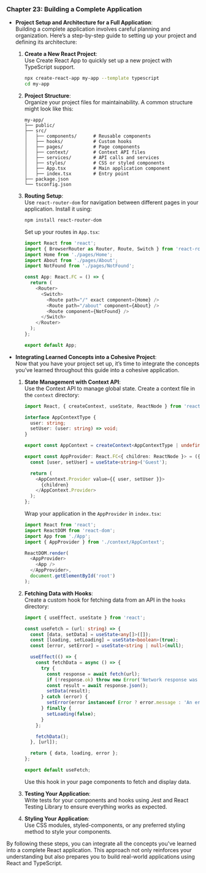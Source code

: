 ### Chapter 23: Building a Complete Application

- **Project Setup and Architecture for a Full Application**:  
  Building a complete application involves careful planning and organization. Here’s a step-by-step guide to setting up your project and defining its architecture:

  1. **Create a New React Project**:  
     Use Create React App to quickly set up a new project with TypeScript support.

     ```bash
     npx create-react-app my-app --template typescript
     cd my-app
     ```

  2. **Project Structure**:  
     Organize your project files for maintainability. A common structure might look like this:

     ```
     my-app/
     ├── public/
     ├── src/
     │   ├── components/      # Reusable components
     │   ├── hooks/           # Custom hooks
     │   ├── pages/           # Page components
     │   ├── context/         # Context API files
     │   ├── services/        # API calls and services
     │   ├── styles/          # CSS or styled components
     │   ├── App.tsx          # Main application component
     │   ├── index.tsx        # Entry point
     ├── package.json
     └── tsconfig.json
     ```

  3. **Routing Setup**:  
     Use `react-router-dom` for navigation between different pages in your application. Install it using:

     ```bash
     npm install react-router-dom
     ```

     Set up your routes in `App.tsx`:

     ```typescript
     import React from 'react';
     import { BrowserRouter as Router, Route, Switch } from 'react-router-dom';
     import Home from './pages/Home';
     import About from './pages/About';
     import NotFound from './pages/NotFound';

     const App: React.FC = () => {
       return (
         <Router>
           <Switch>
             <Route path="/" exact component={Home} />
             <Route path="/about" component={About} />
             <Route component={NotFound} />
           </Switch>
         </Router>
       );
     };

     export default App;
     ```

- **Integrating Learned Concepts into a Cohesive Project**:  
  Now that you have your project set up, it’s time to integrate the concepts you’ve learned throughout this guide into a cohesive application.

  1. **State Management with Context API**:  
     Use the Context API to manage global state. Create a context file in the `context` directory:

     ```typescript
     import React, { createContext, useState, ReactNode } from 'react';

     interface AppContextType {
       user: string;
       setUser: (user: string) => void;
     }

     export const AppContext = createContext<AppContextType | undefined>(undefined);

     export const AppProvider: React.FC<{ children: ReactNode }> = ({ children }) => {
       const [user, setUser] = useState<string>('Guest');

       return (
         <AppContext.Provider value={{ user, setUser }}>
           {children}
         </AppContext.Provider>
       );
     };
     ```

     Wrap your application in the `AppProvider` in `index.tsx`:

     ```typescript
     import React from 'react';
     import ReactDOM from 'react-dom';
     import App from './App';
     import { AppProvider } from './context/AppContext';

     ReactDOM.render(
       <AppProvider>
         <App />
       </AppProvider>,
       document.getElementById('root')
     );
     ```

  2. **Fetching Data with Hooks**:  
     Create a custom hook for fetching data from an API in the `hooks` directory:

     ```typescript
     import { useEffect, useState } from 'react';

     const useFetch = (url: string) => {
       const [data, setData] = useState<any[]>([]);
       const [loading, setLoading] = useState<boolean>(true);
       const [error, setError] = useState<string | null>(null);

       useEffect(() => {
         const fetchData = async () => {
           try {
             const response = await fetch(url);
             if (!response.ok) throw new Error('Network response was not ok');
             const result = await response.json();
             setData(result);
           } catch (error) {
             setError(error instanceof Error ? error.message : 'An error occurred');
           } finally {
             setLoading(false);
           }
         };

         fetchData();
       }, [url]);

       return { data, loading, error };
     };

     export default useFetch;
     ```

     Use this hook in your page components to fetch and display data.

  3. **Testing Your Application**:  
     Write tests for your components and hooks using Jest and React Testing Library to ensure everything works as expected.

  4. **Styling Your Application**:  
     Use CSS modules, styled-components, or any preferred styling method to style your components.

By following these steps, you can integrate all the concepts you've learned into a complete React application. This approach not only reinforces your understanding but also prepares you to build real-world applications using React and TypeScript.